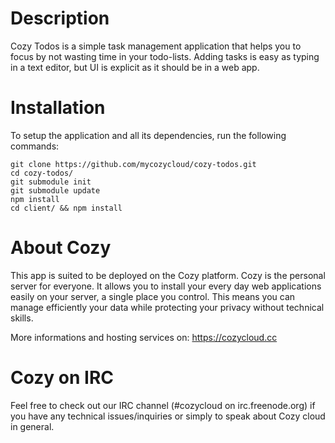 # Description

Cozy Todos is a simple task management application that helps you to focus by
not wasting time in your todo-lists. Adding tasks is easy as typing in a text
editor, but UI is explicit as it should be in a web app.

# Installation

To setup the application and all its dependencies, run the following commands:
```
git clone https://github.com/mycozycloud/cozy-todos.git
cd cozy-todos/
git submodule init
git submodule update
npm install
cd client/ && npm install
```

# About Cozy

This app is suited to be deployed on the Cozy platform. Cozy is the personal
server for everyone. It allows you to install your every day web applications
easily on your server, a single place you control. This means you can manage
efficiently your data while protecting your privacy without technical skills.

More informations and hosting services on:
https://cozycloud.cc

# Cozy on IRC

Feel free to check out our IRC channel (#cozycloud on irc.freenode.org) if you have any technical issues/inquiries or simply to speak about Cozy cloud in general.
